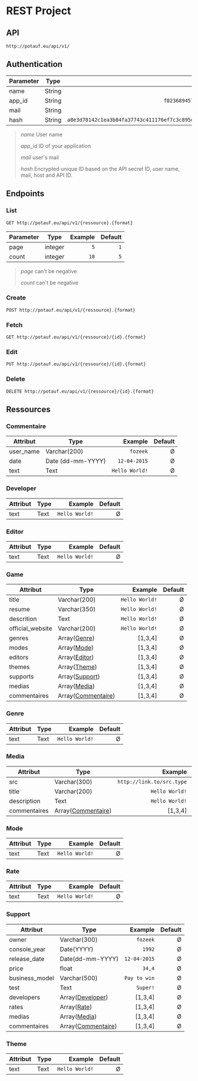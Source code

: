 
# REST Project #


## API ##
 
```
http://potauf.eu/api/v1/
```

## Authentication ##

| Parameter     | Type          | Example                                                            | 
| ------------- | ------------- | ------------------------------------------------------------------:|
| name          | String        |                                                          `quentin` |
| app_id        | String        |                                 `f02368945726d5fc2a14eb576f7276c0` |
| mail          | String        |                                                   `toto@gmail.com` |
| hash          | String        | `a8e3d78142c1ea3b84fa37743c411176ef7c3c895d51da30047e7bbb73de2986` |

> *name* User name
>
> *app_id* ID of your application
>
> *mail* user's mail
>
> *hash* Encrypted unique ID based on the API secret ID, user name, mail, host and API ID. 

## Endpoints ##


### List ###

```
GET http://potauf.eu/api/v1/{ressource}.{format}
```

| Parameter     | Type          | Example  | Default  |
| ------------- | ------------- | --------:| --------:|
| page          | integer       |      `5` |      `1` |
| count         | integer       |     `10` |      `5` |

> *page* can't be negative
>
> *count* can't be negative

### Create ###

```
POST http://potauf.eu/api/v1/{ressource}.{format}
```

### Fetch ###

```
GET http://potauf.eu/api/v1/{ressource}/{id}.{format}
```

### Edit ###

```
PUT http://potauf.eu/api/v1/{ressource}/{id}.{format}
```

### Delete ###

```
DELETE http://potauf.eu/api/v1/{ressource}/{id}.{format}
```

## Ressources ##

### Commentaire ###

| Attribut      | Type              | Example          | Default  |
| ------------- | ----------------- | ----------------:| --------:|
| user_name     | Varchar(200)      |         `fozeek` |        Ø |
| date          | Date (dd-mm-YYYY) |     `12-04-2015` |        Ø |
| text          | Text              |   `Hello World!` |        Ø |


### Developer ###

| Attribut      | Type              | Example          | Default  |
| ------------- | ----------------- | ----------------:| --------:|
| text          | Text              |   `Hello World!` |        Ø |


### Editor ###

| Attribut      | Type              | Example          | Default  |
| ------------- | ----------------- | ----------------:| --------:|
| text          | Text              |   `Hello World!` |        Ø |


### Game ###

| Attribut          | Type                                | Example          | Default  |
| ----------------- | ----------------------------------- | ----------------:| --------:|
| title             | Varchar(200)                        |   `Hello World!` |        Ø |
| resume            | Varchar(350)                        |   `Hello World!` |        Ø |
| descrition        | Text                                |   `Hello World!` |        Ø |
| official_website  | Varchar(200)                        |   `Hello World!` |        Ø |
| genres            | Array([Genre](#genre))              |          [1,3,4] |        Ø |
| modes             | Array([Mode](#mode))                |          [1,3,4] |        Ø |
| editors           | Array([Editor](#editor))            |          [1,3,4] |        Ø |
| themes            | Array([Theme](#theme))              |          [1,3,4] |        Ø |
| supports          | Array([Support](#support))          |          [1,3,4] |        Ø |
| medias            | Array([Media](#media))              |          [1,3,4] |        Ø |
| commentaires      | Array([Commentaire](#commentaire))  |          [1,3,4] |        Ø |


### Genre ###

| Attribut      | Type              | Example          | Default  |
| ------------- | ----------------- | ----------------:| --------:|
| text          | Text              |   `Hello World!` |        Ø |


### Media ###

| Attribut      | Type                                | Example                     | Default  |
| ------------- | ----------------------------------- | ---------------------------:| --------:|
| src           | Varchar(300)                        |   `http://link.to/src.type` |        Ø |
| title         | Varchar(200)                        |              `Hello World!` |        Ø |
| description   | Text                                |              `Hello World!` |        Ø |
| commentaires  | Array([Commentaire](#commentaire))  |                     [1,3,4] |        Ø |


### Mode ###

| Attribut      | Type              | Example          | Default  |
| ------------- | ----------------- | ----------------:| --------:|
| text          | Text              |   `Hello World!` |        Ø |


### Rate ###

| Attribut      | Type              | Example          | Default  |
| ------------- | ----------------- | ----------------:| --------:|
| text          | Text              |   `Hello World!` |        Ø |


### Support ###

| Attribut      | Type                                | Example                     | Default  |
| ------------- | ----------------------------------- | ---------------------------:| --------:|
| owner         | Varchar(300)                        |                    `fozeek` |        Ø |
| console_year  | Date(YYYY)                          |                      `1992` |        Ø |
| release_date  | Date(dd-mm-YYYY)                    |                `12-04-2015` |        Ø |
| price         | float                               |                      `34,4` |        Ø |
| business_model| Varchar(500)                        |                `Pay to win` |        Ø |
| test          | Text                                |                    `Super!` |        Ø |
| developers    | Array([Developer](#developer))      |                     [1,3,4] |        Ø |
| rates         | Array([Rate](#rate))                |                     [1,3,4] |        Ø |
| medias        | Array([Media](#media))              |                     [1,3,4] |        Ø |
| commentaires  | Array([Commentaire](#commentaire))  |                     [1,3,4] |        Ø |


### Theme ###

| Attribut      | Type              | Example          | Default  |
| ------------- | ----------------- | ----------------:| --------:|
| text          | Text              |   `Hello World!` |        Ø |
